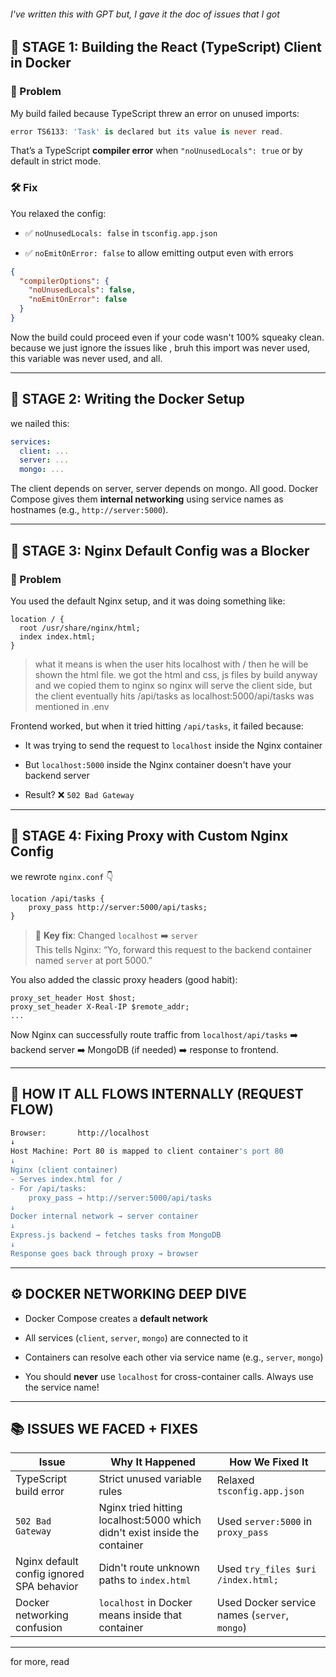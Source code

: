 ###### I've written this with GPT but, I gave it the doc of issues that I got 
## 🚀 STAGE 1: Building the React (TypeScript) Client in Docker

### 🧱 Problem

My build failed because TypeScript threw an error on unused imports:

```ts
error TS6133: 'Task' is declared but its value is never read.
```

That’s a TypeScript **compiler error** when `"noUnusedLocals": true` or by default in strict mode.

### 🛠 Fix

You relaxed the config:

- ✅ `noUnusedLocals: false` in `tsconfig.app.json`
    
- ✅ `noEmitOnError: false` to allow emitting output even with errors
    

```json
{
  "compilerOptions": {
    "noUnusedLocals": false,
    "noEmitOnError": false
  }
}
```

Now the build could proceed even if your code wasn't 100% squeaky clean.
because we just ignore the issues like , bruh this import was never used, this variable was never used, and all.

---

## 🚀 STAGE 2: Writing the Docker Setup

we nailed this:

```yaml
services:
  client: ...
  server: ...
  mongo: ...
```

The client depends on server, server depends on mongo. All good. Docker Compose gives them **internal networking** using service names as hostnames (e.g., `http://server:5000`).

---

## 🚧 STAGE 3: Nginx Default Config was a Blocker

### 😤 Problem

You used the default Nginx setup, and it was doing something like:

```nginx
location / {
  root /usr/share/nginx/html;
  index index.html;
}
```

>what it means is when the user hits localhost with / then he will be shown the html file. 
> we got the html and css, js files by build anyway and we copied them to nginx
> so nginx will serve the client side, but the client eventually hits /api/tasks as localhost:5000/api/tasks was mentioned in .env

Frontend worked, but when it tried hitting `/api/tasks`, it failed because:

- It was trying to send the request to `localhost` inside the Nginx container
    
- But `localhost:5000` inside the Nginx container doesn't have your backend server
    
- Result? ❌ `502 Bad Gateway`
    

---

## 🔧 STAGE 4: Fixing Proxy with Custom Nginx Config

we rewrote `nginx.conf`  👇

```nginx
location /api/tasks {
    proxy_pass http://server:5000/api/tasks;
}
```

> 🔑 **Key fix**: Changed `localhost` ➡️ `server`  
> This tells Nginx: “Yo, forward this request to the backend container named `server` at port 5000.”

You also added the classic proxy headers (good habit):

```nginx
proxy_set_header Host $host;
proxy_set_header X-Real-IP $remote_addr;
...
```

Now Nginx can successfully route traffic from `localhost/api/tasks` ➡️ backend server ➡️ MongoDB (if needed) ➡️ response to frontend.

---

## 🧠 HOW IT ALL FLOWS INTERNALLY (REQUEST FLOW)

```bash
Browser:       http://localhost
↓
Host Machine: Port 80 is mapped to client container's port 80
↓
Nginx (client container)
- Serves index.html for /
- For /api/tasks:
    proxy_pass → http://server:5000/api/tasks
↓
Docker internal network → server container
↓
Express.js backend → fetches tasks from MongoDB
↓
Response goes back through proxy → browser
```

---

## ⚙️ DOCKER NETWORKING DEEP DIVE

- Docker Compose creates a **default network**
    
- All services (`client`, `server`, `mongo`) are connected to it
    
- Containers can resolve each other via service name (e.g., `server`, `mongo`)
    
- You should **never** use `localhost` for cross-container calls. Always use the service name!
    

---

## 📚 ISSUES WE FACED + FIXES

|Issue|Why It Happened|How We Fixed It|
|---|---|---|
|TypeScript build error|Strict unused variable rules|Relaxed `tsconfig.app.json`|
|`502 Bad Gateway`|Nginx tried hitting localhost:5000 which didn't exist inside the container|Used `server:5000` in `proxy_pass`|
|Nginx default config ignored SPA behavior|Didn't route unknown paths to `index.html`|Used `try_files $uri /index.html;`|
|Docker networking confusion|`localhost` in Docker means inside that container|Used Docker service names (`server`, `mongo`)|

---

for more, read 